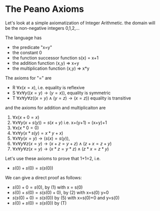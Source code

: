 # The Peano Axioms

Let's look at a simple axiomatization of Integer Arithmetic.
the domain will be the non-negative integers 0,1,2,...

The language has 
* the predicate "x=y"
* the constant 0
* the function successor function s(x) = x+1
* the addition function (x,y) => x+y
* the multiplication function (x,y) => x*y

The axioms for "=" are
* R $\forall x (x=x)$, i.e. equality is reflexive
* S $\forall x \forall y ((x=y) \rightarrow (y=x))$, equality is symmetric
* T $\forall x \forall y \forall z ((x=y) \wedge (y=z) \rightarrow (x=z))$  equality is transitive

and the axioms for addition and multiplicaiton are
1. $\forall x (x+0=x)$
2. $\forall x \forall y (x+s(y)) = s(x+y)$  i.e. x+(y+1) = (x+y)+1
3. $\forall x (x*0=0)$
4. $\forall x \forall y (x * s(y) = x * y + x)$
5. $\forall x \forall y (x=y) \rightarrow (s(x)=s(y))$,
6. $\forall x \forall y \forall z (x=y) \rightarrow (x+z = y+z) \wedge (z+x=z+y)$
7. $\forall x \forall y \forall z (x=y) \rightarrow (x*z = y*z) \wedge (z*x=z*y)$

Let's use these axioms to prove that 1+1=2, i.e.
* $s(0)+s(0) = s(s(0))$


We can give a direct proof as follows:
* $s(0) + 0 = s(0)$, by (1) with x = s(0)
* $s(0) + s(0) = s(s(0)+0)$, by (2) with x=s(0) y=0
* $s(s(0)+0) = s(s(0))$ by (5) with x=s(0)+0 and y=s(0)
* $s(0)+s(0) = s(s(0))$ by (T)

  
